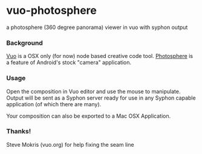 # vuo-photosphere
a photosphere (360 degree panorama) viewer in vuo with syphon output

### Background
[Vuo](http://vuo.org/) is a OSX only (for now) node based creative code tool.
[Photosphere](https://play.google.com/store/apps/details?id=com.google.android.GoogleCamera&hl=en) is a feature of Android's stock "camera" application.

### Usage
Open the composition in Vuo editor and use the mouse to manipulate. Output will be sent as a Syphon server ready for use in any Syphon capable application (of which there are many).

Your composition can also be exported to a Mac OSX Application.

### Thanks!
Steve Mokris (vuo.org) for help fixing the seam line 
